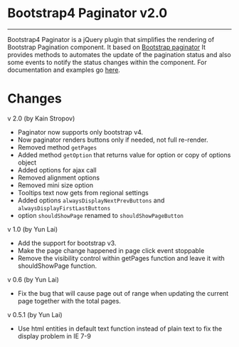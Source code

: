 # Bootstrap4 Paginator v2.0

---

Bootstrap4 Paginator is a jQuery plugin that simplifies the rendering of Bootstrap Pagination component. It based on [Bootstrap paginator](https://github.com/lyonlai/bootstrap-paginator) It provides methods to automates the update of the pagination status and also some events to notify the status changes within the component. For documentation and examples go [here](https://vampire2008.github.io/bootstrap4-paginator/).

# Changes

v 2.0 (by Kain Stropov)

* Paginator now supports only bootstrap v4.
* Now paginator renders buttons only if needed, not full re-render.
* Removed method `getPages`
* Added method `getOption` that returns value for option or copy of options object
* Added options for ajax call
* Removed alignment options
* Removed mini size option
* Tooltips text now gets from regional settings
* Added options `alwaysDisplayNextPrevButtons` and `alwaysDisplayFirstLastButtons`
* option `shouldShowPage` renamed to `shouldShowPageButton`

v 1.0 (by Yun Lai)

* Add the support for bootstrap v3.
* Make the page change happened in page click event stoppable
* Remove the visibility control within getPages function and leave it with shouldShowPage function.

v 0.6 (by Yun Lai)

* Fix the bug that will cause page out of range when updating the current page together with the total pages.

v 0.5.1 (by Yun Lai)

* Use html entities in default text function instead of plain text to fix the display problem in IE 7-9

